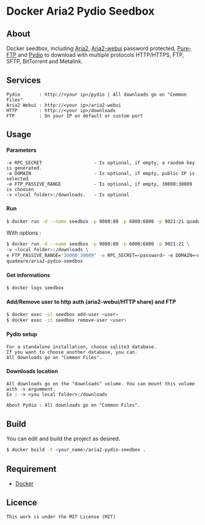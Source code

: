 # Docker Aria2 Pydio Seedbox

## About
Docker seedbox, including [Aria2](https://github.com/aria2/aria2), [Aria2-webui](https://github.com/ziahamza/webui-aria2) password protected, [Pure-FTP](https://www.pureftpd.org/project/pure-ftpd) and [Pydio](https://github.com/pydio/) to download with multiple protocols HTTP/HTTPS, FTP, SFTP, BitTorrent and Metalink.

## Services
```
Pydio       : http://<your ip>/pydio | All downloads go on "Common Files"
Aria2 Webui : http://<your ip>/aria2-webui
HTTP        : http://<your ip>/downloads
FTP         : On your IP on default or custom port
```

## Usage
#### Parameters
```
-e RPC_SECRET                   - Is optional, if empty, a random key is generated.
-e DOMAIN                       - Is optional, if empty, public IP is selected
-e FTP_PASSIVE_RANGE            - Is optional, if empty, 30000:30009 is choosen
-v <local folder>:/downloads.   - Is optional
```
#### Run

```sh
$ docker run -d --name seedbox -p 9080:80 -p 6800:6800 -p 9021:21 quadeare/aria2-pydio-seedbox
```
With options :
```sh
$ docker run -d --name seedbox -p 9080:80 -p 6800:6800 -p 9021:21 \
-v <local folder>:/downloads \
e FTP_PASSIVE_RANGE="30000:30009" -e RPC_SECRET=<password> -e DOMAIN=<domain or ip> \
quadeare/aria2-pydio-seedbox
```
#### Get informations
```sh
$ docker logs seedbox
```
#### Add/Remove user to http auth (aria2-webui/HTTP share) and FTP
```sh
$ docker exec -it seedbox add-user <user>
$ docker exec -it seedbox remove-user <user>
```

#### Pydio setup
```
For a standalone installation, choose sqlite3 database.
If you want to choose another database, you can.
All downloads go on "Common Files".
```
#### Downloads location
```
All downloads go on the "downloads" volume. You can mount this volume with -v argumment.
Ex : -v <you local folder>:/downloads

About Pydio : All downloads go on "Common Files".
```
## Build
You can edit and build the project as desired.

```sh
$ docker build -t <your_name>/aria2-pydio-seedbox .
```

## Requirement
* [Docker](https://www.docker.com/)

## Licence
```
This work is under the MIT License (MIT)
```
